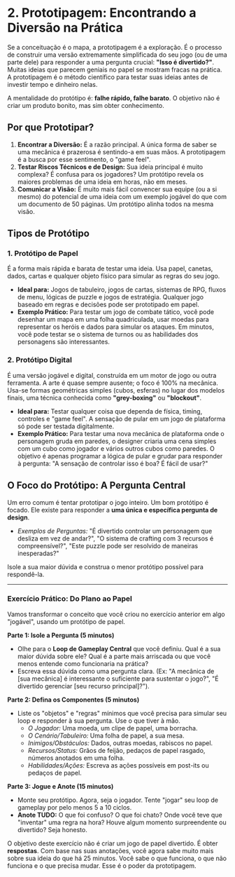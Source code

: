 # 2. Prototipagem: Encontrando a Diversão na Prática

Se a conceituação é o mapa, a prototipagem é a exploração. É o processo de construir uma versão extremamente simplificada do seu jogo (ou de uma parte dele) para responder a uma pergunta crucial: **"Isso é divertido?"**. Muitas ideias que parecem geniais no papel se mostram fracas na prática. A prototipagem é o método científico para testar suas ideias antes de investir tempo e dinheiro nelas.

A mentalidade do protótipo é: **falhe rápido, falhe barato**. O objetivo não é criar um produto bonito, mas sim obter conhecimento.

## Por que Prototipar?

1.  **Encontrar a Diversão:** É a razão principal. A única forma de saber se uma mecânica é prazerosa é sentindo-a em suas mãos. A prototipagem é a busca por esse sentimento, o "game feel".
2.  **Testar Riscos Técnicos e de Design:** Sua ideia principal é muito complexa? É confusa para os jogadores? Um protótipo revela os maiores problemas de uma ideia em horas, não em meses.
3.  **Comunicar a Visão:** É muito mais fácil convencer sua equipe (ou a si mesmo) do potencial de uma ideia com um exemplo jogável do que com um documento de 50 páginas. Um protótipo alinha todos na mesma visão.

## Tipos de Protótipo

### 1. Protótipo de Papel

É a forma mais rápida e barata de testar uma ideia. Usa papel, canetas, dados, cartas e qualquer objeto físico para simular as regras do seu jogo.

-   **Ideal para:** Jogos de tabuleiro, jogos de cartas, sistemas de RPG, fluxos de menu, lógicas de puzzle e jogos de estratégia. Qualquer jogo baseado em regras e decisões pode ser prototipado em papel.
-   **Exemplo Prático:** Para testar um jogo de combate tático, você pode desenhar um mapa em uma folha quadriculada, usar moedas para representar os heróis e dados para simular os ataques. Em minutos, você pode testar se o sistema de turnos ou as habilidades dos personagens são interessantes.

### 2. Protótipo Digital

É uma versão jogável e digital, construída em um motor de jogo ou outra ferramenta. A arte é quase sempre ausente; o foco é 100% na mecânica. Usa-se formas geométricas simples (cubos, esferas) no lugar dos modelos finais, uma técnica conhecida como **"grey-boxing"** ou **"blockout"**.

-   **Ideal para:** Testar qualquer coisa que dependa de física, timing, controles e "game feel". A sensação de pular em um jogo de plataforma só pode ser testada digitalmente.
-   **Exemplo Prático:** Para testar uma nova mecânica de plataforma onde o personagem gruda em paredes, o designer criaria uma cena simples com um cubo como jogador e vários outros cubos como paredes. O objetivo é apenas programar a lógica de pular e grudar para responder à pergunta: "A sensação de controlar isso é boa? É fácil de usar?"

## O Foco do Protótipo: A Pergunta Central

Um erro comum é tentar prototipar o jogo inteiro. Um bom protótipo é focado. Ele existe para responder a **uma única e específica pergunta de design**.

-   *Exemplos de Perguntas:* "É divertido controlar um personagem que desliza em vez de andar?", "O sistema de crafting com 3 recursos é compreensível?", "Este puzzle pode ser resolvido de maneiras inesperadas?"

Isole a sua maior dúvida e construa o menor protótipo possível para respondê-la.

---

### Exercício Prático: Do Plano ao Papel

Vamos transformar o conceito que você criou no exercício anterior em algo "jogável", usando um protótipo de papel.

**Parte 1: Isole a Pergunta (5 minutos)**

-   Olhe para o **Loop de Gameplay Central** que você definiu. Qual é a sua maior dúvida sobre ele? Qual é a parte mais arriscada ou que você menos entende como funcionaria na prática?
-   Escreva essa dúvida como uma pergunta clara. (Ex: "A mecânica de [sua mecânica] é interessante o suficiente para sustentar o jogo?", "É divertido gerenciar [seu recurso principal]?").

**Parte 2: Defina os Componentes (5 minutos)**

-   Liste os "objetos" e "regras" mínimos que você precisa para simular seu loop e responder à sua pergunta. Use o que tiver à mão.
    -   *O Jogador:* Uma moeda, um clipe de papel, uma borracha.
    -   *O Cenário/Tabuleiro:* Uma folha de papel, a sua mesa.
    -   *Inimigos/Obstáculos:* Dados, outras moedas, rabiscos no papel.
    -   *Recursos/Status:* Grãos de feijão, pedaços de papel rasgado, números anotados em uma folha.
    -   *Habilidades/Ações:* Escreva as ações possíveis em post-its ou pedaços de papel.

**Parte 3: Jogue e Anote (15 minutos)**

-   Monte seu protótipo. Agora, seja o jogador. Tente "jogar" seu loop de gameplay por pelo menos 5 a 10 ciclos.
-   **Anote TUDO:** O que foi confuso? O que foi chato? Onde você teve que "inventar" uma regra na hora? Houve algum momento surpreendente ou divertido? Seja honesto.

O objetivo deste exercício não é criar um jogo de papel divertido. É obter **respostas**. Com base nas suas anotações, você agora sabe muito mais sobre sua ideia do que há 25 minutos. Você sabe o que funciona, o que não funciona e o que precisa mudar. Esse é o poder da prototipagem.
